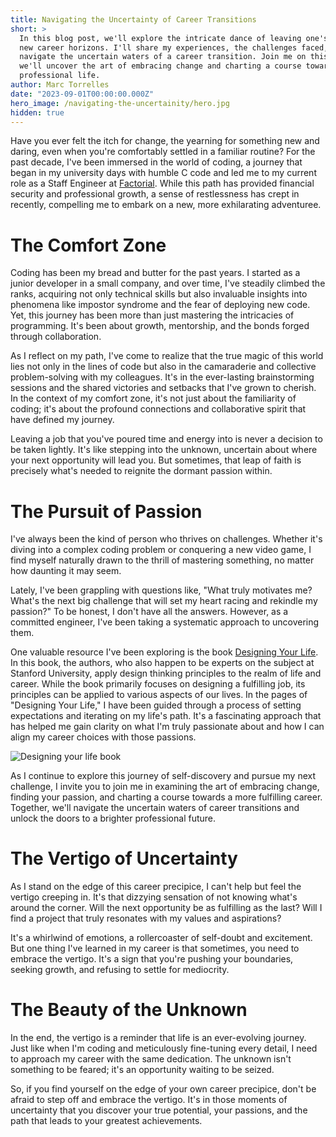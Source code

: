 ```yaml
---
title: Navigating the Uncertainty of Career Transitions
short: >
  In this blog post, we'll explore the intricate dance of leaving one's comfort zone in pursuit of
  new career horizons. I'll share my experiences, the challenges faced, and the insights gained as I
  navigate the uncertain waters of a career transition. Join me on this journey, and together,
  we'll uncover the art of embracing change and charting a course towards a more fulfilling
  professional life.
author: Marc Torrelles
date: "2023-09-01T00:00:00.000Z"
hero_image: /navigating-the-uncertainity/hero.jpg
hidden: true
---
```


Have you ever felt the itch for change, the yearning for something new and daring, even when you're
comfortably settled in a familiar routine? For the past decade, I've been immersed in the world of
coding, a journey that began in my university days with humble C code and led me to my current role
as a Staff Engineer at [Factorial](https://factorialhr.com). While this path has provided financial
security and professional growth, a sense of restlessness has crept in recently, compelling me to
embark on a new, more exhilarating adventuree.

# The Comfort Zone

Coding has been my bread and butter for the past years. I started as a junior developer in a small
company, and over time, I've steadily climbed the ranks, acquiring not only technical skills but
also invaluable insights into phenomena like impostor syndrome and the fear of deploying new code.
Yet, this journey has been more than just mastering the intricacies of programming. It's been about
growth, mentorship, and the bonds forged through collaboration.

As I reflect on my path, I've come to realize that the true magic of this world lies not only in the
lines of code but also in the camaraderie and collective problem-solving with my colleagues. It's in
the ever-lasting brainstorming sessions and the shared victories and setbacks that I've grown to
cherish. In the context of my comfort zone, it's not just about the familiarity of coding; it's
about the profound connections and collaborative spirit that have defined my journey.

Leaving a job that you've poured time and energy into is never a decision to be taken lightly. It's
like stepping into the unknown, uncertain about where your next opportunity will lead you. But
sometimes, that leap of faith is precisely what's needed to reignite the dormant passion within.

# The Pursuit of Passion

I've always been the kind of person who thrives on challenges. Whether it's diving into a complex
coding problem or conquering a new video game, I find myself naturally drawn to the thrill of
mastering something, no matter how daunting it may seem.

Lately, I've been grappling with questions like, "What truly motivates me? What's the next big
challenge that will set my heart racing and rekindle my passion?" To be honest, I don't have all the
answers. However, as a committed engineer, I've been taking a systematic approach to uncovering
them.

One valuable resource I've been exploring is the book
[Designing Your Life](https://designingyour.life/the-book/). In this book, the authors, who also
happen to be experts on the subject at Stanford University, apply design thinking principles to the
realm of life and career. While the book primarily focuses on designing a fulfilling job, its
principles can be applied to various aspects of our lives. In the pages of "Designing Your Life," I
have been guided through a process of setting expectations and iterating on my life's path. It's a
fascinating approach that has helped me gain clarity on what I'm truly passionate about and how I
can align my career choices with those passions.

![Designing your life book](/navigating-the-uncertainity/designing-your-life.jpg)

As I continue to explore this journey of self-discovery and pursue my next challenge, I invite you
to join me in examining the art of embracing change, finding your passion, and charting a course
towards a more fulfilling career. Together, we'll navigate the uncertain waters of career transitions
and unlock the doors to a brighter professional future.

# The Vertigo of Uncertainty

As I stand on the edge of this career precipice, I can't help but feel the vertigo creeping in.
It's that dizzying sensation of not knowing what's around the corner. Will the next opportunity be
as fulfilling as the last? Will I find a project that truly resonates with my values and
aspirations?

It's a whirlwind of emotions, a rollercoaster of self-doubt and excitement. But one thing I've
learned in my career is that sometimes, you need to embrace the vertigo. It's a sign that you're
pushing your boundaries, seeking growth, and refusing to settle for mediocrity.

# The Beauty of the Unknown

In the end, the vertigo is a reminder that life is an ever-evolving journey. Just like when I'm
coding and meticulously fine-tuning every detail, I need to approach my career with the same
dedication. The unknown isn't something to be feared; it's an opportunity waiting to be seized.

So, if you find yourself on the edge of your own career precipice, don't be afraid to step off and
embrace the vertigo. It's in those moments of uncertainty that you discover your true potential,
your passions, and the path that leads to your greatest achievements.
